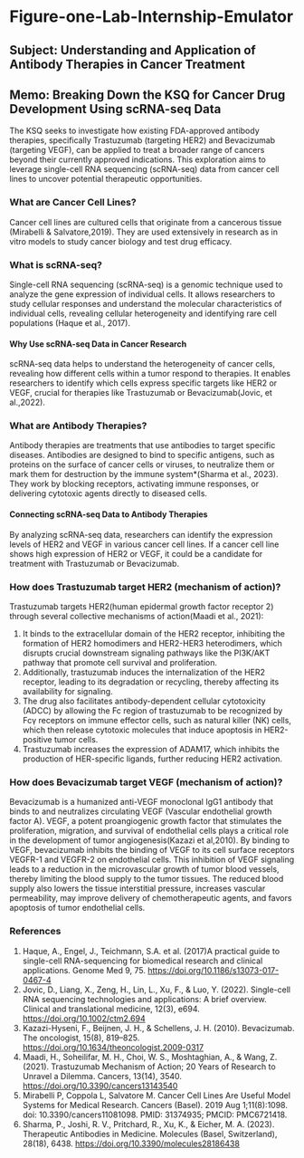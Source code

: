 # Figure-one-Lab-Internship-Emulator
## Subject: Understanding and Application of Antibody Therapies in Cancer Treatment
## Memo: Breaking Down the KSQ for Cancer Drug Development Using scRNA-seq Data
The KSQ seeks to investigate how existing FDA-approved antibody therapies, specifically Trastuzumab (targeting HER2) and Bevacizumab (targeting VEGF), can be applied to treat a broader range of cancers beyond their currently approved indications. This exploration aims to leverage single-cell RNA sequencing (scRNA-seq) data from cancer cell lines to uncover potential therapeutic opportunities.
### What are Cancer Cell Lines?
Cancer cell lines are cultured cells that originate from a cancerous tissue (Mirabelli & Salvatore,2019). They are used extensively in research as in vitro models to study cancer biology and test drug efficacy.
### What is scRNA-seq?
Single-cell RNA sequencing (scRNA-seq) is a genomic technique used to analyze the gene expression of individual cells.  It allows researchers to study cellular responses and understand the molecular characteristics of individual cells, revealing cellular heterogeneity and identifying rare cell populations (Haque et al., 2017).
#### Why Use scRNA-seq Data in Cancer Research
scRNA-seq data helps to understand the heterogeneity of cancer cells, revealing how different cells within a tumor respond to therapies. It enables researchers to identify which cells express specific targets like HER2 or VEGF, crucial for therapies like Trastuzumab or Bevacizumab(Jovic, et al.,2022).
### What are Antibody Therapies?
Antibody therapies are treatments that use antibodies to target specific diseases. Antibodies are designed to bind to specific antigens, such as proteins on the surface of cancer cells or viruses, to neutralize them or mark them for destruction by the immune system*(Sharma et al., 2023). They work by blocking receptors, activating immune responses, or delivering cytotoxic agents directly to diseased cells.
#### Connecting scRNA-seq Data to Antibody Therapies
By analyzing scRNA-seq data, researchers can identify the expression levels of HER2 and VEGF in various cancer cell lines. If a cancer cell line shows high expression of HER2 or VEGF, it could be a candidate for treatment with Trastuzumab or Bevacizumab.
### How does Trastuzumab target HER2 (mechanism of action)?
Trastuzumab targets HER2(human epidermal growth factor receptor 2) through several collective mechanisms of action(Maadi et al., 2021):
1. It binds to the extracellular domain of the HER2 receptor, inhibiting the formation of HER2 homodimers and HER2-HER3 heterodimers, which disrupts crucial downstream signaling pathways like the PI3K/AKT pathway that promote cell survival and proliferation. 
2. Additionally, trastuzumab induces the internalization of the HER2 receptor, leading to its degradation or recycling, thereby affecting its availability for signaling. 
3. The drug also facilitates antibody-dependent cellular cytotoxicity (ADCC) by allowing the Fc region of trastuzumab to be recognized by Fcγ receptors on immune effector cells, such as natural killer (NK) cells, which then release cytotoxic molecules that induce apoptosis in HER2-positive tumor cells.
4. Trastuzumab increases the expression of ADAM17, which inhibits the production of HER-specific ligands, further reducing HER2 activation. 
### How does Bevacizumab target VEGF (mechanism of action)?
Bevacizumab  is a humanized anti-VEGF monoclonal IgG1 antibody that binds to and neutralizes circulating VEGF (Vascular endothelial growth factor A). VEGF, a potent proangiogenic growth factor  that stimulates the proliferation, migration, and survival of endothelial cells plays a critical role in the development of tumor angiogenesis(Kazazi et al,2010).
By binding to VEGF, bevacizumab inhibits the binding of VEGF to its cell surface receptors VEGFR-1 and VEGFR-2 on endothelial cells. This inhibition of VEGF signaling leads to a reduction in the microvascular growth of tumor blood vessels, thereby limiting the blood supply to the tumor tissues. The reduced blood supply also lowers the tissue interstitial pressure, increases vascular permeability, may improve delivery of chemotherapeutic agents, and favors apoptosis of tumor endothelial cells.
### References
1. Haque, A., Engel, J., Teichmann, S.A. et al. (2017)A practical guide to single-cell RNA-sequencing for biomedical research and clinical applications. Genome Med 9, 75. https://doi.org/10.1186/s13073-017-0467-4
2. Jovic, D., Liang, X., Zeng, H., Lin, L., Xu, F., & Luo, Y. (2022). Single-cell RNA sequencing technologies and applications: A brief overview. Clinical and translational medicine, 12(3), e694. https://doi.org/10.1002/ctm2.694
3. Kazazi-Hyseni, F., Beijnen, J. H., & Schellens, J. H. (2010). Bevacizumab. The oncologist, 15(8), 819–825. https://doi.org/10.1634/theoncologist.2009-0317
5. Maadi, H., Soheilifar, M. H., Choi, W. S., Moshtaghian, A., & Wang, Z. (2021). Trastuzumab Mechanism of Action; 20 Years of Research to Unravel a Dilemma. Cancers, 13(14), 3540. https://doi.org/10.3390/cancers13143540
5. Mirabelli P, Coppola L, Salvatore M. Cancer Cell Lines Are Useful Model Systems for Medical Research. Cancers (Basel). 2019 Aug 1;11(8):1098. doi: 10.3390/cancers11081098. PMID: 31374935; PMCID: PMC6721418.
6. Sharma, P., Joshi, R. V., Pritchard, R., Xu, K., & Eicher, M. A. (2023). Therapeutic Antibodies in Medicine. Molecules (Basel, Switzerland), 28(18), 6438. https://doi.org/10.3390/molecules28186438
